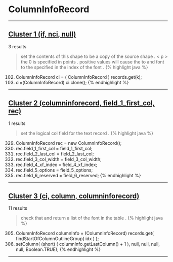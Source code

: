# ColumnInfoRecord

***

## [Cluster 1 (if, nci, null)](./1)
3 results
> set the contents of this shape to be a copy of the source shape . < p > the 0 is specified in points . positive values will cause the to and font to the specified in the index of the font . 
{% highlight java %}
102. ColumnInfoRecord ci = ( ColumnInfoRecord ) records.get(k);
103. ci=(ColumnInfoRecord) ci.clone();
{% endhighlight %}

***

## [Cluster 2 (columninforecord, field_1_first_col, rec)](./2)
1 results
> set the logical col field for the text record . 
{% highlight java %}
329. ColumnInfoRecord rec = new ColumnInfoRecord();
330. rec.field_1_first_col = field_1_first_col;
331. rec.field_2_last_col = field_2_last_col;
332. rec.field_3_col_width = field_3_col_width;
333. rec.field_4_xf_index = field_4_xf_index;
334. rec.field_5_options = field_5_options;
335. rec.field_6_reserved = field_6_reserved;
{% endhighlight %}

***

## [Cluster 3 (ci, column, columninforecord)](./3)
11 results
> check that and return a list of the font in the table . 
{% highlight java %}
305. ColumnInfoRecord columnInfo = (ColumnInfoRecord) records.get( findStartOfColumnOutlineGroup( idx ) );
311. setColumn( (short) ( columnInfo.getLastColumn() + 1 ), null, null, null, null, Boolean.TRUE);
{% endhighlight %}

***

